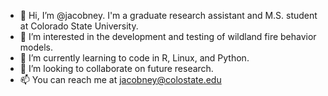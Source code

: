 - 👋 Hi, I’m @jacobney. I'm a graduate research assistant and M.S. student at Colorado State University. 
- 👀 I’m interested in the development and testing of wildland fire behavior models. 
- 🌱 I’m currently learning to code in R, Linux, and Python. 
- 💞️ I’m looking to collaborate on future research. 
- 📫 You can reach me at jacobney@colostate.edu

<!---
jacobney/jacobney is a ✨ special ✨ repository because its `README.md` (this file) appears on your GitHub profile.
You can click the Preview link to take a look at your changes.
--->
